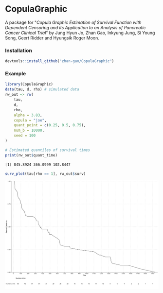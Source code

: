 # CopulaGraphic
A package for "*Copula Graphic Estimation of Survival Function with Dependent Censoring and its Application to an Analysis of Pancreatic Cancer Clinical Trial*" by Jung Hyun Jo, Zhan Gao, Inkyung Jung, Si Young Song, Geert Ridder and Hyungsik Roger Moon. 

### Installation

```R
devtools::install_github("zhan-gao/CopulaGraphic")
```

### Example

```R
library(CopulaGraphic)
data(tau, d, rho) # simulated data
rw_out <- rw(
    tau,
    d,
    rho,
    alpha = 3.83,
    copula = "joe",
    quant_point = c(0.25, 0.5, 0.75),
    num_b = 10000,
    seed = 100
)
```

```R
# Estimated quantiles of survival times
print(rw_out$quant_time)
```

```
[1] 845.8924 366.0999 102.8447
```

```R
surv_plot(tau[rho == 1], rw_out$surv)
```

![surv_plot](surv_plot.png)

